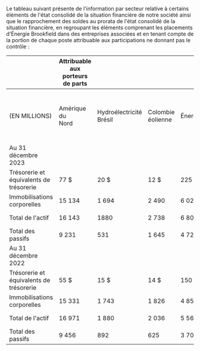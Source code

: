 Le tableau suivant présente de l'information par secteur relative à certains éléments de l'état consolidé de la situation financière de notre société ainsi que le rapprochement des soldes au prorata de l'état consolidé de la situation financière, en regroupant les éléments comprenant les placements d'Énergie Brookfield dans des entreprises associées et en tenant compte de la portion de chaque poste attribuable aux participations ne donnant pas le contrôle :

|                                         | Attribuable aux porteurs de parts |                            |                   |         |                                                             |                                         |                       |                          |        |                                                                                                       |                                                                          |                |
|-----------------------------------------|-----------------------------------|----------------------------|-------------------|---------|-------------------------------------------------------------|-----------------------------------------|-----------------------|--------------------------|--------|-------------------------------------------------------------------------------------------------------|--------------------------------------------------------------------------|----------------|
| (EN MILLIONS)                           | Amérique du<br>Nord               | Hydroélectricité<br>Brésil | Colombie éolienne | Énergie | Énergie<br>solaire<br>destinée<br>aux<br>réseaux<br>publics | Énergie<br>décentralisée<br>et stockage | Solutions<br>durables | Siège social             | Total  | Apport des<br>participations<br>comptabilisées<br>selon la<br>méthode de<br>la mise en<br>équivalence | Attribuable<br>aux<br>participations<br>ne donnant<br>pas le<br>contrôle | Selon les IFRS |
| Au 31 décembre 2023                     |                                   |                            |                   |         |                                                             |                                         |                       |                          |        |                                                                                                       |                                                                          |                |
| Trésorerie et équivalents de trésorerie | 77 \$                             | 20 \$                      | 12 \$             | 225 \$  | 123 \$                                                      | 50 \$                                   | 30 S                  | 3\$                      | 540 \$ | (85) \$                                                                                               | 686 \$                                                                   | 1 141 \$       |
| Immobilisations corporelles             | 15 134                            | 1 694                      | 2 490             | 6 024   | 3 635                                                       | 2 386                                   | 341                   | $-$                      | 31 704 | $(1\ 578)$                                                                                            | 33 879                                                                   | 64 005         |
| Total de l'actif                        | 16 143                            | 1880                       | 2 738             | 6 802   | 4 518                                                       | 2842                                    | 1 540                 | 257                      | 36 720 | $(1\ 529)$                                                                                            | 40 937                                                                   | 76 128         |
| Total des passifs                       | 9 231                             | 531                        | 1 645             | 4 727   | 3 484                                                       | 1 705                                   | 1 126                 | 3 159                    | 25 608 | $(1\ 529)$                                                                                            | 22 070                                                                   | 46 149         |
| Au 31 décembre 2022                     |                                   |                            |                   |         |                                                             |                                         |                       |                          |        |                                                                                                       |                                                                          |                |
| Trésorerie et équivalents de trésorerie | 55 \$                             | 15 \$                      | 14 \$             | 150 \$  | 139 \$                                                      | 61 \$                                   | 11 \$                 | $-$ \$                   | 445 \$ | $(43)$ \$                                                                                             | 596 \$                                                                   | 998 \$         |
| Immobilisations corporelles             | 15 331                            | 1 743                      | 1 826             | 4 853   | 3 046                                                       | 2 110                                   | 227                   | $\overline{\phantom{a}}$ | 29 136 | $(1\ 165)$                                                                                            | 26 312                                                                   | 54 283         |
| Total de l'actif                        | 16 971                            | 1 880                      | 2 036             | 5 565   | 3 520                                                       | 2 4 1 6                                 | 378                   | 581                      | 33 347 | (587)                                                                                                 | 31 351                                                                   | 64 111         |
| Total des passifs                       | 9 456                             | 892                        | 625               | 3 709   | 2874                                                        | 1 322                                   | 113                   | 2 827                    | 21 818 | (577)                                                                                                 | 16 584                                                                   | 37 825         |